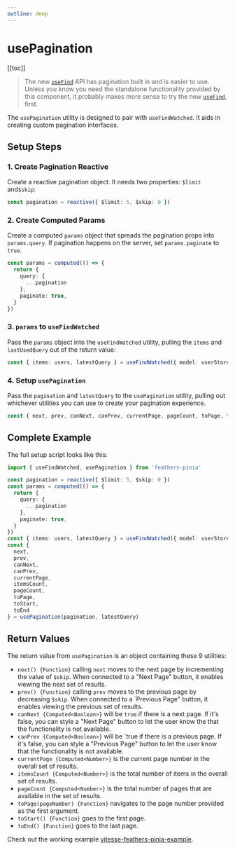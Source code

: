 ```yaml
---
outline: deep
---
```


<script setup>
import Badge from '../components/Badge.vue'
import pkg from '../../package.json'
import BlockQuote from '../components/BlockQuote.vue'
</script>

<div style="position: fixed; z-index: 1000; top: 2px; right: 2px;">
  <Badge :label="`v${pkg.version}`" />
</div>

# usePagination

[[toc]]

<BlockQuote type="warning" label="⚠️ warning ⚠️">

The new [`useFind`](./use-find) API has pagination built in and is easier to use. Unless you know you need the standalone functionality provided by this component, it probably makes more sense to try the new [`useFind`](./use-find), first.

</BlockQuote>

The `usePagination` utility is designed to pair with `useFindWatched`. It aids in creating custom pagination interfaces.

## Setup Steps

### 1. Create Pagination Reactive

Create a reactive pagination object. It needs two properties:  `$limit` and`$skip`:

```ts
const pagination = reactive({ $limit: 5, $skip: 0 })
```

### 2. Create Computed Params

Create a computed `params` object that spreads the pagination props into `params.query`. If pagination happens on the server, set `params.paginate` to `true`.

```ts
const params = computed(() => {
  return {
    query: {
      ...pagination
    },
    paginate: true,
  }
})
```

### 3. `params` to `useFindWatched`

Pass the `params` object into the `useFindWatched` utility, pulling the `items` and `lastUsedQuery` out of the return value:

```ts
const { items: users, latestQuery } = useFindWatched({ model: userStore.Model, params })
```

### 4. Setup `usePagination`

Pass the `pagination` and `latestQuery` to the `usePagination` utility, pulling out whichever utilities you can use to create your pagination experience.

```ts
const { next, prev, canNext, canPrev, currentPage, pageCount, toPage, toStart, toEnd } = usePagination(pagination, latestQuery)
```

## Complete Example

The full setup script looks like this:

```ts
import { useFindWatched, usePagination } from 'feathers-pinia'

const pagination = reactive({ $limit: 5, $skip: 0 })
const params = computed(() => {
  return {
    query: {
      ...pagination
    },
    paginate: true,
  }
})
const { items: users, latestQuery } = useFindWatched({ model: userStore.Model, params })
const {
  next,
  prev,
  canNext,
  canPrev,
  currentPage,
  itemsCount,
  pageCount,
  toPage,
  toStart,
  toEnd
} = usePagination(pagination, latestQuery)
```

## Return Values

The return value from `usePagination` is an object containing these 9 utilities:

- `next() {Function}` calling `next` moves to the next page by incrementing the value of `$skip`. When connected to a "Next Page" button, it enables viewing the next set of results.
- `prev() {Function}` calling `prev` moves to the previous page by decreasing `$skip`. When connected to a `Previous Page" button, it enables viewing the previous set of results.
- `canNext {Computed<Boolean>}` will be `true` if there is a next page. If it's false, you can style a "Next Page" button to let the user know the that the functionality is not available.
- `canPrev {Computed<Boolean>}` will be `true if there is a previous page. If it's false, you can style a "Previous Page" button to let the user know that the functionality is not available.
- `currentPage {Computed<Number>}` is the current page number in the overall set of results.
- `itemsCount {Computed<Number>}` is the total number of items in the overall set of results.
- `pageCount {Computed<Number>}` is the total number of pages that are available in the set of results.
- `toPage(pageNumber) {Function}` navigates to the page number provided as the first argument.
- `toStart() {Function}` goes to the first page.
- `toEnd() {Function}` goes to the last page.

Check out the working example [vitesse-feathers-pinia-example](https://github.com/marshallswain/vitesse-feathers-pinia-example).
